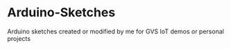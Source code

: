 # Arduino-Sketches
Arduino sketches created or modified by me for GVS IoT demos or personal projects
